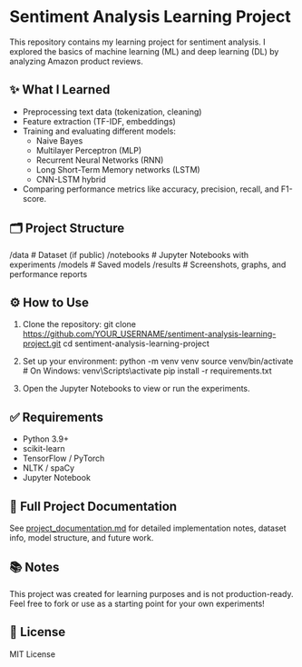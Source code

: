 # Sentiment Analysis Learning Project

This repository contains my learning project for sentiment analysis. I explored the basics of machine learning (ML) and deep learning (DL) by analyzing Amazon product reviews.

## ✨ What I Learned
- Preprocessing text data (tokenization, cleaning)
- Feature extraction (TF-IDF, embeddings)
- Training and evaluating different models:
  - Naive Bayes
  - Multilayer Perceptron (MLP)
  - Recurrent Neural Networks (RNN)
  - Long Short-Term Memory networks (LSTM)
  - CNN-LSTM hybrid
- Comparing performance metrics like accuracy, precision, recall, and F1-score.

## 🗂️ Project Structure

/data              # Dataset (if public)
/notebooks         # Jupyter Notebooks with experiments
/models            # Saved models
/results           # Screenshots, graphs, and performance reports

## ⚙️ How to Use

1. Clone the repository:
   git clone https://github.com/YOUR_USERNAME/sentiment-analysis-learning-project.git
   cd sentiment-analysis-learning-project

2. Set up your environment:
   python -m venv venv
   source venv/bin/activate  # On Windows: venv\Scripts\activate
   pip install -r requirements.txt

3. Open the Jupyter Notebooks to view or run the experiments.

## ✅ Requirements
- Python 3.9+
- scikit-learn
- TensorFlow / PyTorch
- NLTK / spaCy
- Jupyter Notebook

## 📄 Full Project Documentation
See [project_documentation.md](project_documentation.md) for detailed implementation notes, dataset info, model structure, and future work.

## 📚 Notes
This project was created for learning purposes and is not production-ready.
Feel free to fork or use as a starting point for your own experiments!

## 📄 License
MIT License
